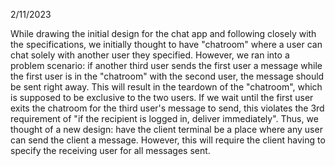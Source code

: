 2/11/2023

While drawing the initial design for the chat app and following closely with the specifications, we initially thought to have "chatroom" where a user can chat solely with another user they specified. However, we ran into a problem scenario: if another third user sends the first user a message while the first user is in the "chatroom" with the second user, the message should be sent right away. This will result in the teardown of the "chatroom", which is supposed to be exclusive to the two users. If we wait until the first user exits the chatroom for the third user's message to send, this violates the 3rd requirement of "if the recipient is logged in, deliver immediately". Thus, we thought of a new design: have the client terminal be a place where any user can send the client a message. However, this will require the client having to specify the receiving user for all messages sent.